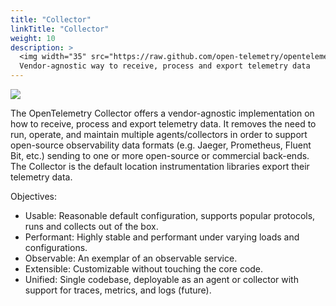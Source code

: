 ```yaml
---
title: "Collector"
linkTitle: "Collector"
weight: 10
description: >
  <img width="35" src="https://raw.github.com/open-telemetry/opentelemetry.io/main/iconography/32x32/Collector.svg"></img>
  Vendor-agnostic way to receive, process and export telemetry data
---
```


<img src="https://raw.github.com/open-telemetry/opentelemetry.io/main/iconography/Otel_Collector.svg"></img>

The OpenTelemetry Collector offers a vendor-agnostic implementation on how to
receive, process and export telemetry data. It removes the need to run,
operate, and maintain multiple agents/collectors in order to support
open-source observability data formats (e.g. Jaeger, Prometheus, Fluent Bit,
etc.) sending to one or more open-source or commercial back-ends. The Collector
is the default location instrumentation libraries export their telemetry data.

Objectives:

- Usable: Reasonable default configuration, supports popular protocols, runs and collects out of the box.
- Performant: Highly stable and performant under varying loads and configurations.
- Observable: An exemplar of an observable service.
- Extensible: Customizable without touching the core code.
- Unified: Single codebase, deployable as an agent or collector with support for traces, metrics, and logs (future).
